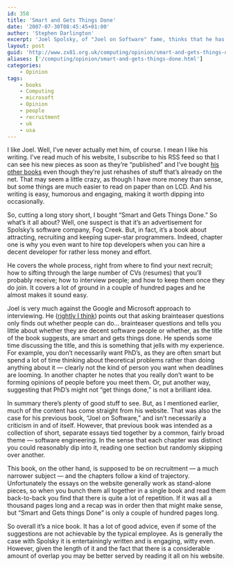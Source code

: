 ```yaml
---
id: 358
title: 'Smart and Gets Things Done'
date: '2007-07-30T08:45:45+01:00'
author: 'Stephen Darlington'
excerpt: 'Joel Spolsky, of "Joel on Software" fame, thinks that he has the answer to hiring the best technical talent and keeping them. Is it worth reading?'
layout: post
guid: 'http://www.zx81.org.uk/computing/opinion/smart-and-gets-things-done.html'
aliases: ['/computing/opinion/smart-and-gets-things-done.html']
categories:
    - Opinion
tags:
    - books
    - Computing
    - microsoft
    - Opinion
    - people
    - recruitment
    - uk
    - usa
---
```


I like Joel. Well, I’ve never actually met him, of course. I mean I like his writing. I’ve read much of his website, I subscribe to his RSS feed so that I can see his new pieces as soon as they’re “published” and I’ve bought [his other books](/computing/opinion/joelonsoftware.html "Joel on Software") even though they’re just rehashes of stuff that’s already on the net. That may seem a little crazy, as though I have more money than sense, but some things are much easier to read on paper than on LCD. And his writing is easy, humorous and engaging, making it worth dipping into occasionally.

So, cutting a long story short, I bought “Smart and Gets Things Done.” So what’s it all about? Well, one suspect is that it’s an advertisement for Spolsky’s software company, Fog Creek. But, in fact, it’s a book about attracting, recruiting and keeping super-star programmers. Indeed, chapter one is why you even want to hire top developers when you can hire a decent developer for rather less money and effort.

He covers the whole process, right from where to find your next recruit; how to sifting through the large number of CVs (resumes) that you’ll probably receive; how to interview people; and how to keep them once they do join. It covers a lot of ground in a couple of hundred pages and he almost makes it sound easy.

Joel is very much against the Google and Microsoft approach to interviewing. He ([rightly I think](/computing/opinion/hiring.html "My experience with Google hiring")) points out that asking brainteaser questions only finds out whether people can do… brainteaser questions and tells you little about whether they are decent software people or whether, as the title of the book suggests, are smart and gets things done. He spends some time discussing the title, and this is something that jells with my experience. For example, you don’t necessarily want PhD’s, as they are often smart but spend a lot of time thinking about theoretical problems rather than doing anything about it — clearly not the kind of person you want when deadlines are looming. In another chapter he notes that you really don’t want to be forming opinions of people before you meet them. Or, put another way, suggesting that PhD’s might not “get things done,” is not a brilliant idea.

In summary there’s plenty of good stuff to see. But, as I mentioned earlier, much of the content has come straight from his website. That was also the case for his previous book, “Joel on Software,” and isn’t necessarily a criticism in and of itself. However, that previous book was intended as a collection of short, separate essays tied together by a common, fairly broad theme — software engineering. In the sense that each chapter was distinct you could reasonably dip into it, reading one section but randomly skipping over another.

This book, on the other hand, is supposed to be on recruitment — a much narrower subject — and the chapters follow a kind of trajectory. Unfortunately the essays on the website generally work as stand-alone pieces, so when you bunch them all together in a single book and read them back-to-back you find that there is quite a lot of repetition. If it was all a thousand pages long and a recap was in order then that might make sense, but “Smart and Gets things Done” is only a couple of hundred pages long.

So overall it’s a nice book. It has a lot of good advice, even if some of the suggestions are not achievable by the typical employee. As is generally the case with Spolsky it is entertainingly written and is engaging, witty even. However, given the length of it and the fact that there is a considerable amount of overlap you may be better served by reading it all on his website.